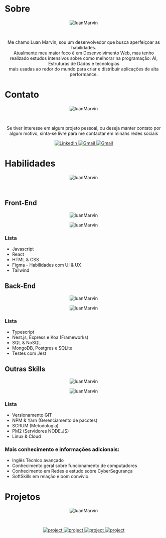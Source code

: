 # Sobre

<p align="center">
  <img src="https://i.imgur.com/7PXzXD8.png" alt="luanMarvin">
</p>
<br>

<p align="center"> 
    Me chamo Luan Marvin, sou um desenvolvedor que busca aperfeiçoar as habilidades. <br>
    Atualmente meu maior foco é em Desenvolvimento Web, mas tenho realizado estudos intensivos sobre como melhorar na programação: AI, Estruturas de Dados e tecnologias<br>
    mais usadas ao redor do mundo para criar e distribuir aplicações de alta performance.
</p>

# Contato
<p align="center">
  <img src="https://i.imgur.com/y2UwD40.png" alt="luanMarvin">
</p>
<br>

<p align="center">
    Se tiver interesse em algum projeto pessoal, ou deseja manter contato por algum motivo, sinta-se livre para me contactar em minahs redes sociais<br>
</p>

<p align="center">
  <a href="https://www.linkedin.com/in/luanmarvin/">
    <img src="https://img.shields.io/badge/LinkedIn-0077B5?style=for-the-badge&logo=linkedin&logoColor=white" alt="LinkedIn">
  </a>

  
  <a href="mailto:luanmarvin@gmail.com">
    <img src="https://img.shields.io/badge/Gmail-333333?style=for-the-badge&logo=gmail&logoColor=red" alt="Gmail">
  </a>

  <a href="https://wa.me/5531985013554">
    <img src="https://img.shields.io/badge/WhatsApp-25D366?style=for-the-badge&logo=whatsapp&logoColor=white" alt="Gmail">
  </a>
</p>

# Habilidades

<p align="center">
  <img src="https://i.imgur.com/GgDGvJE.png" alt="luanMarvin">
</p>
<br>

## Front-End

<p align="center">
  <img src="https://i.imgur.com/uc2EpzN.png" alt="luanMarvin">
</p>

<p align="center">
  <img src="https://i.imgur.com/PZXSFnE.png" alt="luanMarvin">
</p>

### Lista
- Javascript
- React 
- HTML & CSS 
- Figma - Habilidades com UI & UX 
- Tailwind 

## Back-End

<p align="center">
  <img src="https://i.imgur.com/GyVB1Vg.png" alt="luanMarvin">
</p>

<p align="center">
  <img src="https://i.imgur.com/xICeJ3n.png" alt="luanMarvin">
</p>

### Lista
- Typescript 
- Nest.js, Express e Koa (Frameworks) 
- SQL & NoSQL 
- MongoDB, Postgres e SQLite 
- Testes com Jest 

## Outras Skills

<p align="center">
  <img src="https://i.imgur.com/UrWIZ0v.png" alt="luanMarvin">
</p>

<p align="center">
  <img src="https://i.imgur.com/ZA1Zakm.png" alt="luanMarvin">
</p>

### Lista
- Versionamento GIT 
- NPM & Yarn (Gerenciamento de pacotes) 
- SCRUM (Metodologia) 
- PM2 (Servidores NODE.JS) 
- Linux & Cloud 

### Mais conhecimento e informações adicionais:
- Inglês Técnico avançado 
- Conhecimento geral sobre funcionamento de computadores 
- Conhecimento em Redes e estudo sobre CyberSegurança 
- SoftSkills em relação e bom convivio. 

# Projetos

<p align="center">
  <img src="https://i.imgur.com/uOsoWqj.png" alt="luanMarvin">
</p>
<br>

<p align="center">
  <a href="https://github.com/luanMarvin/express-and-prisma-api">
    <img src="https://i.imgur.com/eFmDuFu.png" alt="project">
  </a>

  <a href="https://github.com/luanMarvin">
    <img src="https://i.imgur.com/aRVwI5s.png" alt="project">
  </a>

  <a href="https://tik-tak-toe-javascript-game.netlify.app/">
    <img src="https://i.imgur.com/29yWG2W.png" alt="project">
  </a>

  <a href="https://github.com/luanMarvin/Sistema-de-Login">
    <img src="https://i.imgur.com/qEew3L3.png" alt="project">
  </a>
</p>
